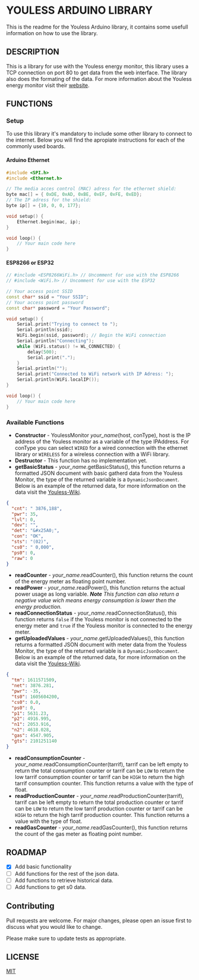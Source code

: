 # YOULESS ARDUINO LIBRARY

This is the readme for the Youless Arduino library, it contains some usefull information on how to use the library.

## DESCRIPTION

This is a library for use with the Youless energy monitor, this library uses a TCP connection on port 80 to get data from the web interface. The library also does the formating of the data. For more information about the Youless energy monitor visit their [website](https://www.youless.nl/watis.html).

## FUNCTIONS

### Setup

To use this library it's mandatory to include some other library to connect to the internet. Below you will find the apropiate instructions for each of the commonly used boards.

#### **Arduino Ethernet**

```CPP
#include <SPI.h>
#include <Ethernet.h>

// The media acces control (MAC) adress for the ethernet shield:
byte mac[] = { 0xDE, 0xAD, 0xBE, 0xEF, 0xFE, 0xED};
// The IP adress for the shield:
byte ip[] = {10, 0, 0, 177};

void setup() {
    Ethernet.begin(mac, ip);
}

void loop() {
    // Your main code here
}
```

#### **ESP8266** or **ESP32**

```CPP
// #include <ESP8266WiFi.h> // Uncomment for use with the ESP8266
// #include <WiFi.h> // Uncomment for use with the ESP32

// Your access point SSID
const char* ssid = "Your SSID";
// Your access point password
const char* password = "Your Password";

void setup() {
    Serial.print("Trying to connect to ");
    Serial.println(ssid);
    WiFi.begin(ssid, password); // Begin the WiFi connection
    Serial.println("Connecting");
    while (WiFi.status() != WL_CONNECTED) {
        delay(500);
        Serial.print(".");
    }
    Serial.println("");
    Serial.print("Connected to WiFi network with IP Adress: ");
    Serial.println(WiFi.localIP());
}

void loop() {
    // Your main code here
}
```

### Available Functions

- **Constructor** - YoulessMonitor _your_name_(host, conType), host is the IP address of the Youless monitor as a variable of the type IPAddress. For conType you can select `WIRED` for a wired connection with the ethernet library or `WIRELESS` for a wireless connection with a WiFi library.
- **Destructor** - This function has no implementation yet.
- **getBasicStatus** - _your_name_.getBasicStatus(), this function returns a formatted JSON document with basic gatherd data from the Youless Monitor, the type of the returned variable is a `DynamicJsonDocument`. Below is an example of the returned data, for more information on the data visit the [Youless-Wiki](https://wiki.td-er.nl/index.php?title=YouLess).

```json
{
  "cnt": " 3876,188",
  "pwr": 35,
  "lvl": 0,
  "dev": "",
  "det": "&#x25A0;",
  "con": "OK",
  "sts": "(02)",
  "cs0": " 0,000",
  "ps0": 0,
  "raw": 0
}
```

- **readCounter** - _your_name_.readCounter(), this function returns the count of the energy meter as floating point number.
- **readPower** - _your_name_.readPower(), this function returns the actual power usage as long variable. _**Note** This function can also return a negative value wich means energy consumption is lower then the energy production._
- **readConnectionStatus** - _your_name_.readConnectionStatus(), this function returns `false` if the Youless monitor is not connected to the energy meter and `true` if the Youless monitor is connected to the energy meter.
- **getUploadedValues** - _your_name_.getUploadedValues(), this function returns a formatted JSON document with meter data from the Youless Monitor, the type of the returned variable is a `DynamicJsonDocument`. Below is an example of the returned data, for more information on the data visit the [Youless-Wiki](https://wiki.td-er.nl/index.php?title=YouLess).

```json
{
  "tm": 1611571509,
  "net": 3876.281,
  "pwr": -35,
  "ts0": 1605604200,
  "cs0": 0.0,
  "ps0": 0,
  "p1": 5631.23,
  "p2": 4916.995,
  "n1": 2053.916,
  "n2": 4618.028,
  "gas": 4547.905,
  "gts": 2101251140
}
```

- **readConsumptionCounter** - _your_name_.readConsumptionCounter(tarrif), tarrif can be left empty to return the total consumption counter or tarrif can be `LOW` to return the low tarrif consumption counter or tarrif can be `HIGH` to return the high tarrif consumption counter. This function returns a value with the type of float.
- **readProductionCounter** - _your_name_.readProductionCounter(tarrif), tarrif can be left empty to return the total production counter or tarrif can be `LOW` to return the low tarrif production counter or tarrif can be `HIGH` to return the high tarrif production counter. This function returns a value with the type of float.
- **readGasCounter** - _your_name_.readGasCounter(), this function returns the count of the gas meter as floating point number.

## ROADMAP

- [x] Add basic functionality
- [ ] Add functions for the rest of the json data.
- [ ] Add functions to retrieve historical data.
- [ ] Add functions to get s0 data.

## Contributing

Pull requests are welcome. For major changes, please open an issue first to discuss what you would like to change.

Please make sure to update tests as appropriate.

## LICENSE

[MIT](../master/LICENSE)
